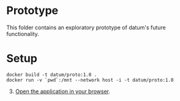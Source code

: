 # Prototype

This folder contains an exploratory prototype of datum's future functionality.

# Setup

```
docker build -t datum/proto:1.0 .
docker run -v `pwd`:/mnt --network host -i -t datum/proto:1.0
```

3. [Open the application in your browser](http://localhost:3000/).
